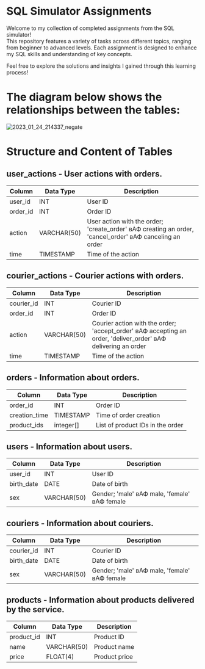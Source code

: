 # SQL Simulator Assignments

Welcome to my collection of completed assignments from the SQL simulator!  
This repository features a variety of tasks across different topics, ranging from beginner to advanced levels. Each assignment is designed to enhance my SQL skills and understanding of key concepts.  

Feel free to explore the solutions and insights I gained through this learning process!

# The diagram below shows the relationships between the tables:
![2023_01_24_214337_negate](https://github.com/user-attachments/assets/67e1bf10-e3d4-4aa9-bb3e-37a65d3d729b)

# Structure and Content of Tables

## user_actions -  User actions with orders.

| Column      | Data Type     | Description                                                        |
|-------------|----------------|--------------------------------------------------------------------|
| user_id     | INT            | User ID                                                           |
| order_id    | INT            | Order ID                                                          |
| action      | VARCHAR(50)    | User action with the order; 'create_order' вАФ creating an order, 'cancel_order' вАФ canceling an order |
| time        | TIMESTAMP      | Time of the action                                                |

## courier_actions - Courier actions with orders.

| Column      | Data Type     | Description                                                        |
|-------------|----------------|--------------------------------------------------------------------|
| courier_id  | INT            | Courier ID                                                        |
| order_id    | INT            | Order ID                                                          |
| action      | VARCHAR(50)    | Courier action with the order; 'accept_order' вАФ accepting an order, 'deliver_order' вАФ delivering an order |
| time        | TIMESTAMP      | Time of the action                                                |

## orders - Information about orders.

| Column          | Data Type     | Description                                                  |
|-----------------|----------------|--------------------------------------------------------------|
| order_id        | INT            | Order ID                                                   |
| creation_time   | TIMESTAMP      | Time of order creation                                     |
| product_ids     | integer[]      | List of product IDs in the order                          |

## users - Information about users.

| Column      | Data Type     | Description                                                  |
|-------------|----------------|--------------------------------------------------------------|
| user_id     | INT            | User ID                                                   |
| birth_date  | DATE           | Date of birth                                             |
| sex         | VARCHAR(50)    | Gender; 'male' вАФ male, 'female' вАФ female                  |

## couriers - Information about couriers.

| Column      | Data Type     | Description                                                  |
|-------------|----------------|--------------------------------------------------------------|
| courier_id  | INT            | Courier ID                                                |
| birth_date  | DATE           | Date of birth                                            |
| sex         | VARCHAR(50)    | Gender; 'male' вАФ male, 'female' вАФ female                  |

## products - Information about products delivered by the service.

| Column      | Data Type     | Description                                                  |
|-------------|----------------|--------------------------------------------------------------|
| product_id  | INT            | Product ID                                               |
| name        | VARCHAR(50)    | Product name                                            |
| price       | FLOAT(4)       | Product price                                           |

